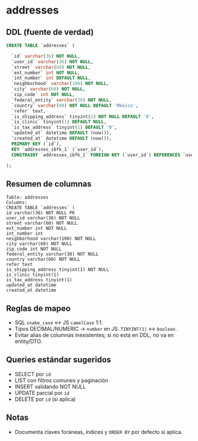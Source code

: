 # addresses

## DDL (fuente de verdad)
```sql
CREATE TABLE `addresses` (

  `id` varchar(36) NOT NULL,
  `user_id` varchar(36) NOT NULL,
  `street` varchar(60) NOT NULL,
  `ext_number` int NOT NULL,
  `int_number` int DEFAULT NULL,
  `neighborhood` varchar(100) NOT NULL,
  `city` varchar(60) NOT NULL,
  `zip_code` int NOT NULL,
  `federal_entity` varchar(30) NOT NULL,
  `country` varchar(60) NOT NULL DEFAULT 'México',
  `refer` text,
  `is_shipping_address` tinyint(1) NOT NULL DEFAULT '0',
  `is_clinic` tinyint(1) DEFAULT NULL,
  `is_tax_address` tinyint(1) DEFAULT '0',
  `updated_at` datetime DEFAULT (now()),
  `created_at` datetime DEFAULT (now()),
  PRIMARY KEY (`id`),
  KEY `addresses_ibfk_1` (`user_id`),
  CONSTRAINT `addresses_ibfk_1` FOREIGN KEY (`user_id`) REFERENCES `users` (`id`)

);
```

## Resumen de columnas
```
Table: addresses
Columns:
CREATE TABLE `addresses` (
id varchar(36) NOT NULL PK
user_id varchar(36) NOT NULL
street varchar(60) NOT NULL
ext_number int NOT NULL
int_number int
neighborhood varchar(100) NOT NULL
city varchar(60) NOT NULL
zip_code int NOT NULL
federal_entity varchar(30) NOT NULL
country varchar(60) NOT NULL
refer text
is_shipping_address tinyint(1) NOT NULL
is_clinic tinyint(1)
is_tax_address tinyint(1)
updated_at datetime
created_at datetime
```

## Reglas de mapeo
- SQL `snake_case` ↔ JS `camelCase` 1:1.
- Tipos DECIMAL/NUMERIC → `number` en JS. `TINYINT(1)` ↔ `boolean`.
- Evitar alias de columnas inexistentes; si no está en DDL, no va en entity/DTO.

## Queries estándar sugeridos
- SELECT por `id`
- LIST con filtros comunes y paginación
- INSERT validando NOT NULL
- UPDATE parcial por `id`
- DELETE por `id` (si aplica)

## Notas
- Documenta claves foráneas, índices y `ORDER BY` por defecto si aplica.
